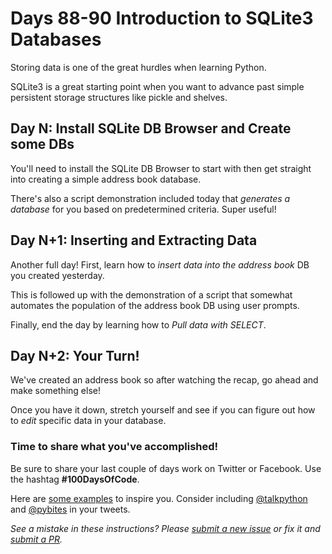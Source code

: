 # Days 88-90 Introduction to SQLite3 Databases

Storing data is one of the great hurdles when learning Python.

SQLite3 is a great starting point when you want to advance past simple persistent storage structures like pickle and shelves.


## Day N: Install SQLite DB Browser and Create some DBs

You'll need to install the SQLite DB Browser to start with then get straight into creating a simple address book database.

There's also a script demonstration included today that *generates a database* for you based on predetermined criteria. Super useful!


## Day N+1: Inserting and Extracting Data

Another full day! First, learn how to *insert data into the address book* DB you created yesterday.

This is followed up with the demonstration of a script that somewhat automates the population of the address book DB using user prompts.

Finally, end the day by learning how to *Pull data with SELECT*.


## Day N+2: Your Turn!

We've created an address book so after watching the recap, go ahead and make something else!

Once you have it down, stretch yourself and see if you can figure out how to *edit* specific data in your database.


### Time to share what you've accomplished!

Be sure to share your last couple of days work on Twitter or Facebook. Use the hashtag **#100DaysOfCode**. 

Here are [some examples](https://twitter.com/search?q=%23100DaysOfCode) to inspire you. Consider including [@talkpython](https://twitter.com/talkpython) and [@pybites](https://twitter.com/pybites) in your tweets.

*See a mistake in these instructions? Please [submit a new issue](https://github.com/talkpython/100daysofcode-with-python-course/issues) or fix it and [submit a PR](https://github.com/talkpython/100daysofcode-with-python-course/pulls).*